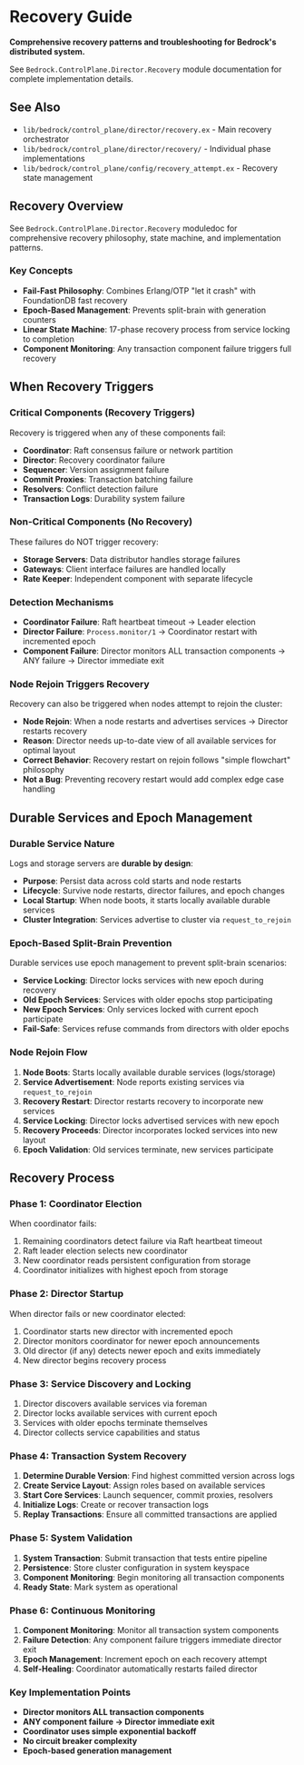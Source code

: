 # Recovery Guide

**Comprehensive recovery patterns and troubleshooting for Bedrock's distributed system.**

See `Bedrock.ControlPlane.Director.Recovery` module documentation for complete implementation details.

## See Also
- `lib/bedrock/control_plane/director/recovery.ex` - Main recovery orchestrator
- `lib/bedrock/control_plane/director/recovery/` - Individual phase implementations  
- `lib/bedrock/control_plane/config/recovery_attempt.ex` - Recovery state management

## Recovery Overview

See `Bedrock.ControlPlane.Director.Recovery` moduledoc for comprehensive recovery philosophy, state machine, and implementation patterns.

### Key Concepts
- **Fail-Fast Philosophy**: Combines Erlang/OTP "let it crash" with FoundationDB fast recovery
- **Epoch-Based Management**: Prevents split-brain with generation counters
- **Linear State Machine**: 17-phase recovery process from service locking to completion
- **Component Monitoring**: Any transaction component failure triggers full recovery

## When Recovery Triggers

### Critical Components (Recovery Triggers)
Recovery is triggered when any of these components fail:
- **Coordinator**: Raft consensus failure or network partition
- **Director**: Recovery coordinator failure
- **Sequencer**: Version assignment failure
- **Commit Proxies**: Transaction batching failure
- **Resolvers**: Conflict detection failure
- **Transaction Logs**: Durability system failure

### Non-Critical Components (No Recovery)
These failures do NOT trigger recovery:
- **Storage Servers**: Data distributor handles storage failures
- **Gateways**: Client interface failures are handled locally
- **Rate Keeper**: Independent component with separate lifecycle

### Detection Mechanisms
- **Coordinator Failure**: Raft heartbeat timeout → Leader election
- **Director Failure**: `Process.monitor/1` → Coordinator restart with incremented epoch
- **Component Failure**: Director monitors ALL transaction components → ANY failure → Director immediate exit

### Node Rejoin Triggers Recovery
Recovery can  also be triggered when nodes attempt to rejoin the cluster:
- **Node Rejoin**: When a node restarts and advertises services → Director restarts recovery
- **Reason**: Director needs up-to-date view of all available services for optimal layout
- **Correct Behavior**: Recovery restart on rejoin follows "simple flowchart" philosophy
- **Not a Bug**: Preventing recovery restart would add complex edge case handling

## Durable Services and Epoch Management

### Durable Service Nature
Logs and storage servers are **durable by design**:
- **Purpose**: Persist data across cold starts and node restarts
- **Lifecycle**: Survive node restarts, director failures, and epoch changes
- **Local Startup**: When node boots, it starts locally available durable services
- **Cluster Integration**: Services advertise to cluster via `request_to_rejoin`

### Epoch-Based Split-Brain Prevention
Durable services use epoch management to prevent split-brain scenarios:
- **Service Locking**: Director locks services with new epoch during recovery
- **Old Epoch Services**: Services with older epochs stop participating
- **New Epoch Services**: Only services locked with current epoch participate
- **Fail-Safe**: Services refuse commands from directors with older epochs

### Node Rejoin Flow
1. **Node Boots**: Starts locally available durable services (logs/storage)
2. **Service Advertisement**: Node reports existing services via `request_to_rejoin`
3. **Recovery Restart**: Director restarts recovery to incorporate new services
4. **Service Locking**: Director locks advertised services with new epoch
5. **Recovery Proceeds**: Director incorporates locked services into new layout
6. **Epoch Validation**: Old services terminate, new services participate

## Recovery Process

### Phase 1: Coordinator Election
When coordinator fails:
1. Remaining coordinators detect failure via Raft heartbeat timeout
2. Raft leader election selects new coordinator
3. New coordinator reads persistent configuration from storage
4. Coordinator initializes with highest epoch from storage

### Phase 2: Director Startup
When director fails or new coordinator elected:
1. Coordinator starts new director with incremented epoch
2. Director monitors coordinator for newer epoch announcements
3. Old director (if any) detects newer epoch and exits immediately
4. New director begins recovery process

### Phase 3: Service Discovery and Locking
1. Director discovers available services via foreman
2. Director locks available services with current epoch
3. Services with older epochs terminate themselves
4. Director collects service capabilities and status

### Phase 4: Transaction System Recovery
1. **Determine Durable Version**: Find highest committed version across logs
2. **Create Service Layout**: Assign roles based on available services
3. **Start Core Services**: Launch sequencer, commit proxies, resolvers
4. **Initialize Logs**: Create or recover transaction logs
5. **Replay Transactions**: Ensure all committed transactions are applied

### Phase 5: System Validation
1. **System Transaction**: Submit transaction that tests entire pipeline
2. **Persistence**: Store cluster configuration in system keyspace
3. **Component Monitoring**: Begin monitoring all transaction components
4. **Ready State**: Mark system as operational

### Phase 6: Continuous Monitoring
1. **Component Monitoring**: Monitor all transaction system components
2. **Failure Detection**: Any component failure triggers immediate director exit
3. **Epoch Management**: Increment epoch on each recovery attempt
4. **Self-Healing**: Coordinator automatically restarts failed director

### Key Implementation Points
- **Director monitors ALL transaction components**
- **ANY component failure → Director immediate exit**
- **Coordinator uses simple exponential backoff**
- **No circuit breaker complexity**
- **Epoch-based generation management**
